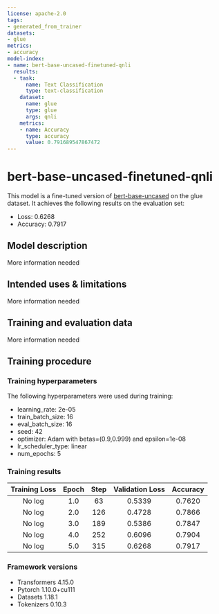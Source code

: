 ```yaml
---
license: apache-2.0
tags:
- generated_from_trainer
datasets:
- glue
metrics:
- accuracy
model-index:
- name: bert-base-uncased-finetuned-qnli
  results:
  - task:
      name: Text Classification
      type: text-classification
    dataset:
      name: glue
      type: glue
      args: qnli
    metrics:
    - name: Accuracy
      type: accuracy
      value: 0.791689547867472
---
```


<!-- This model card has been generated automatically according to the information the Trainer had access to. You
should probably proofread and complete it, then remove this comment. -->

# bert-base-uncased-finetuned-qnli

This model is a fine-tuned version of [bert-base-uncased](https://huggingface.co/bert-base-uncased) on the glue dataset.
It achieves the following results on the evaluation set:
- Loss: 0.6268
- Accuracy: 0.7917

## Model description

More information needed

## Intended uses & limitations

More information needed

## Training and evaluation data

More information needed

## Training procedure

### Training hyperparameters

The following hyperparameters were used during training:
- learning_rate: 2e-05
- train_batch_size: 16
- eval_batch_size: 16
- seed: 42
- optimizer: Adam with betas=(0.9,0.999) and epsilon=1e-08
- lr_scheduler_type: linear
- num_epochs: 5

### Training results

| Training Loss | Epoch | Step | Validation Loss | Accuracy |
|:-------------:|:-----:|:----:|:---------------:|:--------:|
| No log        | 1.0   | 63   | 0.5339          | 0.7620   |
| No log        | 2.0   | 126  | 0.4728          | 0.7866   |
| No log        | 3.0   | 189  | 0.5386          | 0.7847   |
| No log        | 4.0   | 252  | 0.6096          | 0.7904   |
| No log        | 5.0   | 315  | 0.6268          | 0.7917   |


### Framework versions

- Transformers 4.15.0
- Pytorch 1.10.0+cu111
- Datasets 1.18.1
- Tokenizers 0.10.3
